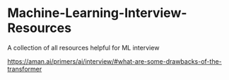 # Machine-Learning-Interview-Resources
A collection of all resources helpful for ML interview

https://aman.ai/primers/ai/interview/#what-are-some-drawbacks-of-the-transformer
